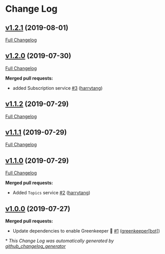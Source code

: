 # Change Log

## [v1.2.1](https://github.com/powerkernel/feathers-aws-sns/tree/v1.2.1) (2019-08-01)
[Full Changelog](https://github.com/powerkernel/feathers-aws-sns/compare/v1.2.0...v1.2.1)

## [v1.2.0](https://github.com/powerkernel/feathers-aws-sns/tree/v1.2.0) (2019-07-30)
[Full Changelog](https://github.com/powerkernel/feathers-aws-sns/compare/v1.1.2...v1.2.0)

**Merged pull requests:**

- added Subscription service [\#3](https://github.com/powerkernel/feathers-aws-sns/pull/3) ([harrytang](https://github.com/harrytang))

## [v1.1.2](https://github.com/powerkernel/feathers-aws-sns/tree/v1.1.2) (2019-07-29)
[Full Changelog](https://github.com/powerkernel/feathers-aws-sns/compare/v1.1.1...v1.1.2)

## [v1.1.1](https://github.com/powerkernel/feathers-aws-sns/tree/v1.1.1) (2019-07-29)
[Full Changelog](https://github.com/powerkernel/feathers-aws-sns/compare/v1.1.0...v1.1.1)

## [v1.1.0](https://github.com/powerkernel/feathers-aws-sns/tree/v1.1.0) (2019-07-29)
[Full Changelog](https://github.com/powerkernel/feathers-aws-sns/compare/v1.0.0...v1.1.0)

**Merged pull requests:**

- Added  `Topics` service [\#2](https://github.com/powerkernel/feathers-aws-sns/pull/2) ([harrytang](https://github.com/harrytang))

## [v1.0.0](https://github.com/powerkernel/feathers-aws-sns/tree/v1.0.0) (2019-07-27)
**Merged pull requests:**

- Update dependencies to enable Greenkeeper 🌴 [\#1](https://github.com/powerkernel/feathers-aws-sns/pull/1) ([greenkeeper[bot]](https://github.com/apps/greenkeeper))



\* *This Change Log was automatically generated by [github_changelog_generator](https://github.com/skywinder/Github-Changelog-Generator)*